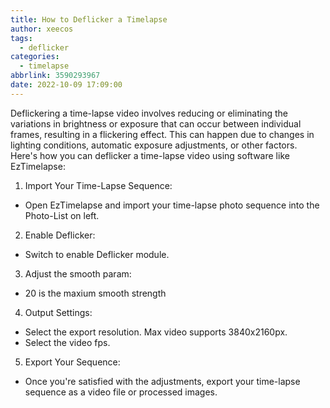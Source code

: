 ```yaml
---
title: How to Deflicker a Timelapse
author: xeecos
tags:
  - deflicker
categories:
  - timelapse
abbrlink: 3590293967
date: 2022-10-09 17:09:00
---
```

Deflickering a time-lapse video involves reducing or eliminating the variations in brightness or exposure that can occur between individual frames, resulting in a flickering effect. This can happen due to changes in lighting conditions, automatic exposure adjustments, or other factors. Here's how you can deflicker a time-lapse video using software like EzTimelapse:

1. Import Your Time-Lapse Sequence:

 * Open EzTimelapse and import your time-lapse photo sequence into the Photo-List on left.

2. Enable Deflicker:

 * Switch to enable Deflicker module.

3. Adjust the smooth param:

 * 20 is the maxium smooth strength

4. Output Settings:

 * Select the export resolution. Max video supports 3840x2160px.
 * Select the video fps.

5. Export Your Sequence:

 * Once you're satisfied with the adjustments, export your time-lapse sequence as a video file or processed images.